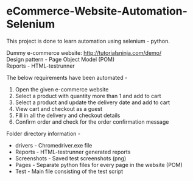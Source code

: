 # eCommerce-Website-Automation-Selenium

This project is done to learn automation using selenium - python.   

Dummy e-commerce website: http://tutorialsninja.com/demo/  
Design pattern - Page Object Model (POM)  
Reports - HTML-testrunner  
  
The below requirements have been automated - 
1. Open the given e-commerce website
2. Select a product with quantity more than 1 and add to cart
3. Select a product and update the delivery date and add to cart
4. View cart and checkout as a guest
5. Fill in all the delivery and checkout details 
6. Confirm order and check for the order confirmation message
  
Folder directory information - 
* drivers - Chromedriver.exe file
* Reports - HTML-testrunner generated reports
* Screenshots - Saved test screenshots (png)
* Pages - Separate python files for every page in the website (POM)
* Test - Main file consisting of the test script


